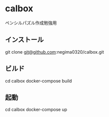 # calbox

ペンシルパズル作成勉強用

## インストール
git clone git@github.com:negima0320/calbox.git

## ビルド
cd calbox
docker-compose build

## 起動
cd calbox
docker-compose up
